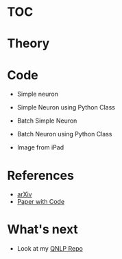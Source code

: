 # TOC

# Theory


# Code
- Simple neuron
- Simple Neuron using Python Class
- Batch Simple Neuron
- Batch Neuron using Python Class


- Image from iPad


# References

  - [arXiv](https://arxiv.org/)  
  - [Paper with Code](https://paperswithcode.com/)  


# What's next
- Look at my [QNLP Repo](https://github.com/rvbug/QuantumML)  
